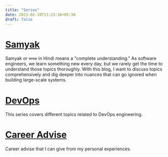 ```yaml
---
title: "Series"
date: 2023-02-18T11:23:16+05:30
draft: false
---
```


# [Samyak](/series/samyak)
Samyak or `सम्यक` in Hindi means a "complete understanding." As software engineers, we learn something new every day, but we rarely get the time to understand those topics thoroughly.
With this blog, I want to discuss topics comprehensively and dig deeper into nuances that can go ignored when building large-scale systems.

# [DevOps](/series/devops)
This series covers different topics related to DevOps engineering.

# [Career Advise](/series/career-advise)
Career advise that I can give from my personal experiences.
